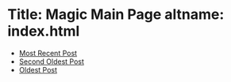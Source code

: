 Title: Magic Main Page
altname: index.html
===

 - [Most Recent Post](2016/most-recent-post.html)
 - [Second Oldest Post](2015/second-oldest-post.html)
 - [Oldest Post](2015/oldest-post.html)
